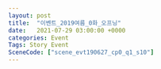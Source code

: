 ```yaml
---
layout: post
title:  "이벤트_2019여름_0화_오프닝"
date:   2021-07-29 03:00:00 +0000
categories: Event
Tags: Story Event
SceneCode: ["scene_evt190627_cp0_q1_s10"]
---
```

